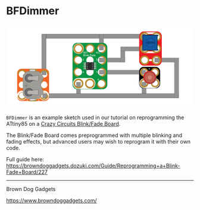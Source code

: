 # BFDimmer

![BFDimmer](Images/bfdimmer-circuit.png)

`BFDimmer` is an example sketch used in our tutorial on reprogramming the ATtiny85 on a [Crazy Circuits Blink/Fade Board](https://www.browndoggadgets.com/products/blink-fade-board).

The Blink/Fade Board comes preprogrammed with multiple blinking and fading effects, but advanced users may wish to reprogram it with their own code.

Full guide here: https://browndoggadgets.dozuki.com/Guide/Reprogramming+a+Blink-Fade+Board/227


---

Brown Dog Gadgets

https://www.browndoggadgets.com/

